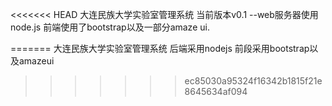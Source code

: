 <<<<<<< HEAD
大连民族大学实验室管理系统  当前版本v0.1
--web服务器使用node.js 前端使用了bootstrap以及一部分amaze ui.

=======
大连民族大学实验室管理系统
后端采用nodejs
前段采用bootstrap以及amazeui
>>>>>>> ec85030a95324f16342b1815f21e8645634af094
